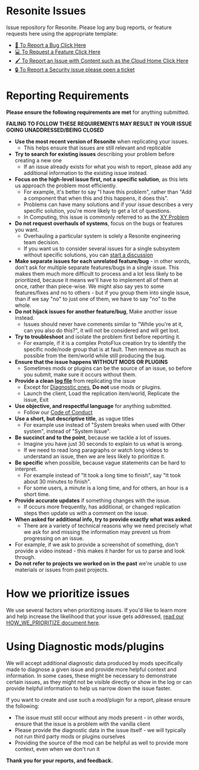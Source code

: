 # Resonite Issues
Issue repository for Resonite. Please log any bug reports, or feature requests here using the appropriate template:

- [:bug: To Report a Bug Click Here](https://github.com/Yellow-Dog-Man/Resonite-Issues/issues/new?assignees=shiftyscales&labels=bug&projects=&template=bug-report.yml)
- [:computer: To Request a Feature Click Here](https://github.com/Yellow-Dog-Man/Resonite-Issues/issues/new?assignees=shiftyscales&labels=enhancement&projects=&template=feature-request.yml)
- [:paintbrush: To Report an Issue with Content such as the Cloud Home Click Here](https://github.com/Yellow-Dog-Man/Resonite-Issues/issues/new?assignees=shiftyscales%2C+AegisTheWolf%2C+RyuviTheViali%2C+RueShejn&labels=content&projects=&template=content-issue.yml)
- [:lock: To Report a Security issue please open a ticket](https://support.resonite.com/)

# Reporting Requirements
**Please ensure the following requirements are met** for anything submitted.

**FAILING TO FOLLOW THESE REQUIREMENTS MAY RESULT IN YOUR ISSUE GOING UNADDRESSED/BEING CLOSED**

- **Use the most recent version of Resonite** when replicating your issues.
  - This helps ensure that issues are still relevant and replicable
- **Try to search for existing issues** describing your problem before creating a new one
  - If an issue already exists for what you wish to report, please add any additional information to the existing issue instead.
- **Focus on the high-level issue first, not a specific solution**, as this lets us approach the problem most efficiently.
    - For example, it's better to say "I have this problem", rather than "Add a component that when this and this happens, it does this".
    - Problems can have many solutions and if your issue describes a very specific solution, you're more likely to get a lot of questions.
    - In Computing, this issue is commonly referred to as the [XY Problem](https://xyproblem.info/)
- **Do not request overhauls of systems**, focus on the bugs or features you want.
    - Overhauling a particular system is solely a Resonite engineering team decision.
    - If you want us to consider several issues for a single subsystem without specific solutions, you can [start a discussion](https://github.com/Yellow-Dog-Man/Resonite-Issues/discussions)
- **Make separate issues for each unrelated feature/bug** - in other words, don't ask for multiple separate features/bugs in a single issue. This makes them much more difficult to process and a lot less likely to be prioritized, because it means we'll have to implement all of them at once, rather than piece-wise. We might also say yes to some features/fixes and no to others - but if you group them into single issue, than if we say "no" to just one of them, we have to say "no" to the whole.
- **Do not hijack issues for another feature/bug**, Make another issue instead.
    - Issues should never have comments similar to "While you're at it, can you also do this?", it will not be considered and will get lost.
- **Try to troubleshoot** and isolate the problem first before reporting it.
    - For example, if it is a complex ProtoFlux creation try to identify the specific node/node group that is at fault. Then remove as much as possible from the item/world while still producing the bug.
- **Ensure that the issue happens WITHOUT MODS OR PLUGINS**
    - Sometimes mods or plugins can be the source of an issue, so before you submit, make sure it occurs without them.
- **Provide a clean [log file](https://wiki.resonite.com/Log_Files)** from replicating the issue
  - Except for [Diagnostic ones](#using-diagnostic-modsplugins), **Do not** use mods or plugins.
  - Launch the client, Load the replication item/world, Replicate the issue, Exit
- **Use objective, and respectful language** for anything submitted.
  - Follow our [Code of Conduct](CODE_OF_CONDUCT.md) 
- **Use a short, but descriptive title**, as vague titles
  - For example use instead of "System breaks when used with Other system", instead of "System Issue".
- **Be succinct and to the point**, because we tackle a lot of issues.
  - Imagine you have just 30 seconds to explain to us what is wrong.
  - If we need to read long paragraphs or watch long videos to understand an issue, then we are less likely to prioritize it.
- **Be specific** when possible, because vague statements can be hard to interpret.
  - For example instead of "It took a long time to finish", say "It took about 30 minutes to finish".
  - For some users, a minute is a long time, and for others, an hour is a short time.
- **Provide accurate updates** if something changes with the issue.
  - If occurs more frequently, has additional, or changed replication steps then update us with a comment on the issue.
- **When asked for additional info, try to provide exactly what was asked**.
  - There are a variety of technical reasons why we need precisely what we ask for and missing the information may prevent us from progressing on an issue.
-   For example, if we ask to provide a screenshot of something, don't provide a video instead - this makes it harder for us to parse and look through.
- **Do not refer to projects we worked on in the past** we're unable to use materials or issues from past projects.

# How we prioritize issues
We use several factors when prioritizing issues. If you'd like to learn more and help increase the likelihood that your issue gets addressed, [read our HOW_WE_PRIORITIZE document here](HOW_WE_PRIORITIZE.md).

# Using Diagnostic mods/plugins
We will accept additional diagnostic data produced by mods specifically made to diagnose a given issue and provide more helpful context and information. In some cases, these might be necessary to demonstrate certain issues, as they might not be visible directly or show in the log or can provide helpful information to help us narrow down the issue faster.

If you want to create and use such a mod/plugin for a report, please ensure the following:
- The issue must still occur without any mods present - in other words, ensure that the issue is a problem with the vanilla client
- Please provide the diagnostic data in the issue itself - we will typically not run third party mods or plugins ourselves
- Providing the source of the mod can be helpful as well to provide more context, even when we don't run it

**Thank you for your reports, and feedback.**
